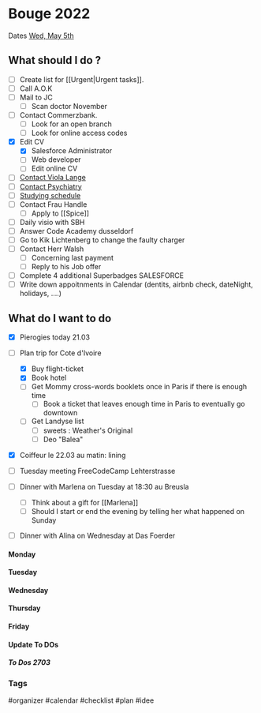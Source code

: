 # Bouge 2022
Dates
[Wed, May 5th](04052022) 
## What should I do ?
- [ ] Create list for [[Urgent|Urgent tasks]].
- [ ] Call A.O.K
- [ ] Mail to JC
  - [ ] Scan doctor November 
- [ ] Contact Commerzbank. 
  - [ ] Look for an open branch
  - [ ] Look for online access codes
- [x] Edit CV
  - [x] Salesforce Administrator
  - [ ] Web developer
  - [ ] Edit online CV 
- [ ] [Contact Viola Lange](Adress_Book)
- [ ] [Contact Psychiatry](Adress_Book)
- [ ]  [Studying schedule](Studies)
- [ ] Contact Frau Handle
  - [ ] Apply to [[Spice]]
- [ ] Daily visio with SBH
- [ ] Answer Code Academy dusseldorf
- [ ] Go to Kik Lichtenberg to change the faulty charger
- [ ] Contact Herr Walsh
  - [ ] Concerning last payment
  - [ ] Reply to his Job offer 
- [ ] Complete 4 additional Superbadges SALESFORCE
- [ ] Write down appoitnments in Calendar (dentits, airbnb check, dateNight, holidays, ....)

## What do I want to do
- [x] Pierogies today 21.03
- [ ] Plan trip for Cote d'Ivoire
  - [x] Buy flight-ticket
  - [x] Book hotel
  - [ ] Get Mommy cross-words booklets once in Paris if there is enough time
    - [ ] Book a ticket that leaves enough time in Paris to eventually go downtown 
  - [ ] Get Landyse list
    - [ ] sweets : Weather's Original
    - [ ] Deo "Balea"
- [x] Coiffeur le 22.03 au matin: lining
- [ ] Tuesday meeting FreeCodeCamp Lehterstrasse
- [ ] Dinner with Marlena on Tuesday at 18:30 au Breusla
  - [ ] Think about a gift for [[Marlena]] 
  - [ ] Should I start or end the evening by telling her what happened on Sunday
- [ ] Dinner with Alina on Wednesday at Das Foerder 


#### Monday

#### Tuesday

#### Wednesday

#### Thursday

#### Friday

#### Update To DOs 
##### To Dos 2703
### Tags
#organizer #calendar #checklist #plan #idee

